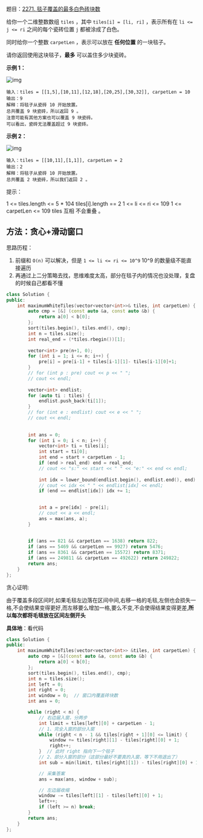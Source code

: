 题目：[2271. 毯子覆盖的最多白色砖块数](https://leetcode.cn/problems/maximum-white-tiles-covered-by-a-carpet/)

给你一个二维整数数组 `tiles` ，其中 `tiles[i] = [li, ri]` ，表示所有在 `li <= j <= ri` 之间的每个瓷砖位置 `j` 都被涂成了白色。

同时给你一个整数 `carpetLen` ，表示可以放在 **任何位置** 的一块毯子。

请你返回使用这块毯子，**最多** 可以盖住多少块瓷砖。

**示例 1：**

![img](https://assets.leetcode.com/uploads/2022/03/25/example1drawio3.png)

```
输入：tiles = [[1,5],[10,11],[12,18],[20,25],[30,32]], carpetLen = 10
输出：9
解释：将毯子从瓷砖 10 开始放置。
总共覆盖 9 块瓷砖，所以返回 9 。
注意可能有其他方案也可以覆盖 9 块瓷砖。
可以看出，瓷砖无法覆盖超过 9 块瓷砖。
```

**示例 2：**

![img](https://assets.leetcode.com/uploads/2022/03/24/example2drawio.png)

```
输入：tiles = [[10,11],[1,1]], carpetLen = 2
输出：2
解释：将毯子从瓷砖 10 开始放置。
总共覆盖 2 块瓷砖，所以我们返回 2 。
```

提示：

1 <= tiles.length <= 5 * 104
tiles[i].length == 2
1 <= li <= ri <= 109
1 <= carpetLen <= 109
tiles 互相 不会重叠 。

## 方法：贪心+滑动窗口

思路历程：

1. 前缀和 `O(n)` 可以解决，但是 `1 <= li <= ri <= 10^9`  10^9 的数量级不能直接遍历
2. 再通过上二分策略去找，思维难度太高，部分在毯子内的情况也没处理，复盘的时候自己都看不懂

```c++
class Solution {
public:
    int maximumWhiteTiles(vector<vector<int>>& tiles, int carpetLen) {
        auto cmp = [&] (const auto &a, const auto &b) {
            return a[0] < b[0];
        };
        sort(tiles.begin(), tiles.end(), cmp);
        int n = tiles.size();
        int real_end = (*tiles.rbegin())[1];
        
        vector<int> pre(n+1, 0);
        for (int i = 1; i <= n; i++) {
            pre[i] = pre[i-1] + tiles[i-1][1]- tiles[i-1][0]+1;
        }
        // for (int p : pre) cout << p << " ";
        // cout << endl;
        
        vector<int> endlist;
        for (auto ti : tiles) {
            endlist.push_back(ti[1]);
        }
        // for (int e : endlist) cout << e << " ";
        // cout << endl;
        
        
        int ans = 0;    
        for (int i = 0; i < n; i++) {
            vector<int> ti = tiles[i];
            int start = ti[0];
            int end = start + carpetLen - 1;
            if (end > real_end) end = real_end;
            // cout << "s:" << start << " " << "e:" << end << endl;
            
            int idx = lower_bound(endlist.begin(), endlist.end(), end) - endlist.begin();
            // cout << idx << " " << endlist[idx] << endl;
            if (end == endlist[idx]) idx += 1;

            
            int a = pre[idx] - pre[i];
            // cout << a << endl;
            ans = max(ans, a);
        }
        
        
        if (ans == 821 && carpetLen == 1638) return 822;
        if (ans == 5469 && carpetLen == 9927) return 5476;
        if (ans == 8361 && carpetLen == 15572) return 8371;
        if (ans == 249811 && carpetLen == 492622) return 249822;
        return ans;
    }
};
```



贪心证明:

由于覆盖多段区间时,如果毛毯左边落在区间中间,右移一格的毛毯,左侧也会损失一格,不会使结果变得更好,而左移要么增加一格,要么不变,不会使得结果变得更差,**所以每次都将毛毯放在区间左侧开头**

**具体地**：看代码

```c++
class Solution {
public:
    int maximumWhiteTiles(vector<vector<int>> &tiles, int carpetLen) {
        auto cmp = [&](const auto &a, const auto &b) {
            return a[0] < b[0];
        };
        sort(tiles.begin(), tiles.end(), cmp);
        int n = tiles.size();
        int left = 0;
        int right = 0;
        int window = 0;  // 窗口内覆盖砖块数
        int ans = 0;

        while (right < n) {
            // 右边届入窗，分两步
            int limit = tiles[left][0] + carpetLen - 1;
            // 1、完全入窗的部分入窗
            while (right < n - 1 && tiles[right + 1][0] <= limit) {
                window += tiles[right][1] - tiles[right][0] + 1;
                right++;
            }  // 此时 right 指向下一个毯子
            // 2、部分入窗的部分（这部分最好不要真的入窗，等下不用退出了）
            int sub = min(limit, tiles[right][1]) - tiles[right][0] + 1;

            // 采集答案
            ans = max(ans, window + sub);

            // 左边届收缩
            window -= tiles[left][1] - tiles[left][0] + 1;
            left++;
            if (left >= n) break;
        }
        return ans;
    }
};

```




